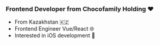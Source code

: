 ### Frontend Developer from Chocofamily Holding ❤

- From Kazakhstan 🇰🇿
- Frontend Engineer Vue/React 🌐
- Interested in iOS development 📱
